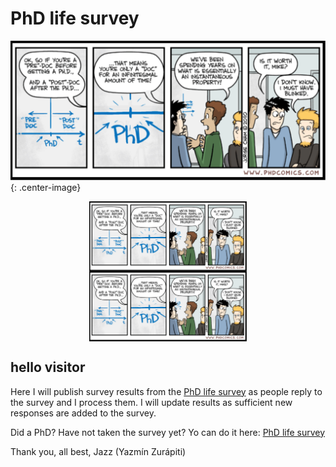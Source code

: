# PhD life survey

<!-- ![PhD plans](./images/PhDplans.jpg "PhD plans") -->
![PhDInstantaneousProperty](./images/InstantaneousProperty.png "PhD instantaneous property"){: .center-image}

<!-- <img src="./images/InstantaneousProperty.png" alt="PhDInstantaneousProperty" width="300" height="200"/> -->
<img style="display: block; margin-left: auto; margin-right: auto;" src="./images/InstantaneousProperty.png" alt="PhDInstantaneousProperty" width=50%/>

<div style="text-align: center;">
<img style="display: block; margin-left: auto; margin-right: auto;" src="./images/InstantaneousProperty.png" alt="PhDInstantaneousProperty" width=50% />
</div>

## hello visitor

Here I will publish survey results from the [PhD life survey](https://forms.gle/4NVZAtoYY6EhQbnC8) as people reply to the survey and I process them. I will update results as sufficient new responses are added to the survey.

Did a PhD? Have not taken the survey yet? Yo can do it here: [PhD life survey](https://forms.gle/4NVZAtoYY6EhQbnC8)

Thank you, all best, 
Jazz (Yazmín Zurápiti)
